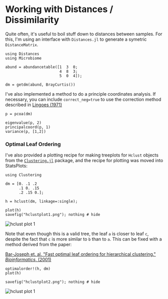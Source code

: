 # Working with Distances / Dissimilarity

Quite often, it's useful to boil stuff down to distances between samples. For
this, I'm using an interface with `Distances.jl` to generate a symetric
`DistanceMatrix`.

```@example 2
using Distances
using Microbiome

abund = abundancetable([1  3  0;
                        4  8  3;
                        5  0  4]);

dm = getdm(abund, BrayCurtis())
```

I've also implemented a method to do a principle coordinates analysis. If
necessary, you can include `correct_neg=true` to use the correction method
described in [Lingoes (1971)](http://dx.doi.org/10.1007/BF02291398)

```@example 2
p = pcoa(dm)

eigenvalue(p, 2)
principalcoord(p, 1)
variance(p, [1,2])
```

### Optimal Leaf Ordering

I've also provided a plotting recipe for making treeplots for `Hclust` objects
from the [`Clustering.jl`](http://github.com/JuliaStats/Clustering.jl) package,
and the recipe for plotting was moved into StatsPlots:

```@example 2
using Clustering

dm = [0. .1 .2
      .1 0. .15
      .2 .15 0.];

h = hclust(dm, linkage=:single);

plot(h)
savefig("hclustplot1.png"); nothing # hide
```

![hclust plot 1](./hclustplot1.png)

Note that even though this is a valid tree, the leaf `a` is closer to leaf `c`,
despite the fact that `c` is more similar to `b` than to `a`. This can be fixed
with a method derived from the paper:

[Bar-Joseph et. al. "Fast optimal leaf ordering for hierarchical clustering." _Bioinformatics_. (2001)](https://doi.org/10.1093/bioinformatics/17.suppl_1.S22)

```@example 2
optimalorder!(h, dm)
plot(h)

savefig("hclustplot2.png"); nothing # hide
```

![hclust plot 1](./hclustplot2.png)

